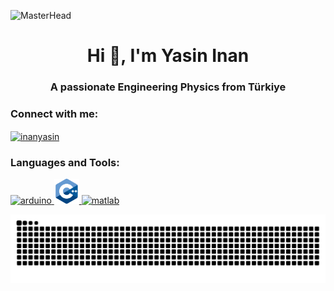 ![MasterHead](https://c4.wallpaperflare.com/wallpaper/77/951/737/computer-engineering-science-tech-wallpaper-preview.jpg)
<h1 align="center">Hi 👋, I'm Yasin Inan</h1>
<h3 align="center">A passionate Engineering Physics from Türkiye</h3>

<h3 align="left">Connect with me:</h3>
<p align="left">
<a href="https://linkedin.com/in/inanyasin" target="blank"><img align="center" src="https://raw.githubusercontent.com/rahuldkjain/github-profile-readme-generator/master/src/images/icons/Social/linked-in-alt.svg" alt="inanyasin" height="30" width="40" /></a>
</p>

<h3 align="left">Languages and Tools:</h3>
<p align="left"> <a href="https://www.arduino.cc/" target="_blank" rel="noreferrer"> <img src="https://cdn.worldvectorlogo.com/logos/arduino-1.svg" alt="arduino" width="40" height="40"/> </a> <a href="https://www.w3schools.com/cpp/" target="_blank" rel="noreferrer"> <img src="https://raw.githubusercontent.com/devicons/devicon/master/icons/cplusplus/cplusplus-original.svg" alt="cplusplus" width="40" height="40"/> </a> <a href="https://www.mathworks.com/" target="_blank" rel="noreferrer"> <img src="https://upload.wikimedia.org/wikipedia/commons/2/21/Matlab_Logo.png" alt="matlab" width="40" height="40"/> </a> </p>

![snake svg](https://raw.githubusercontent.com/inanyasinn/inanyasinn/output/github-contribution-grid-snake.svg)

